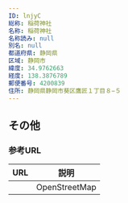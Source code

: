 ```yaml
---
ID: lnjyC
総称: 稲荷神社
名称: 稲荷神社
名称読み: null
別名: null
都道府県: 静岡県
区域: 静岡市
緯度: 34.9762663
経度: 138.3876789
郵便番号: 4200839
住所: 静岡県静岡市葵区鷹匠１丁目８−５
---
```


## その他

### 参考URL

| URL | 説明          |
| --- | ------------- |
|     | OpenStreetMap |

